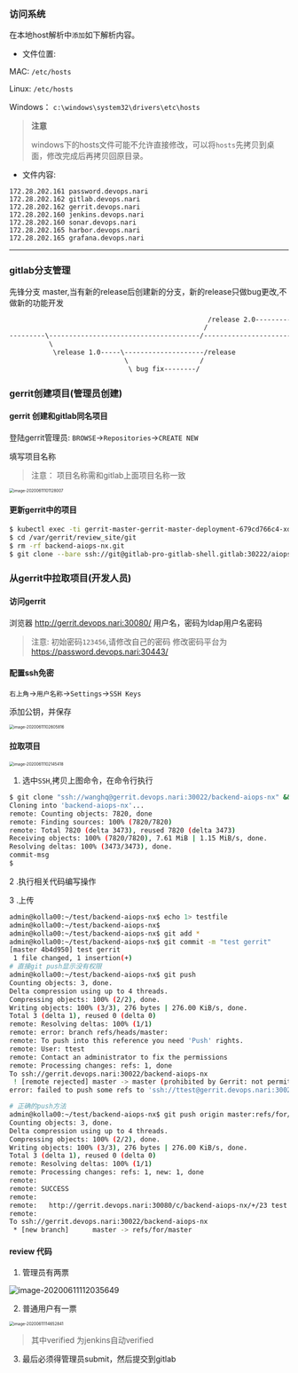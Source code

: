 
### 访问系统

在本地host解析中`添加`如下解析内容。

- 文件位置:

MAC:  `/etc/hosts`

Linux: `/etc/hosts`

Windows： `c:\windows\system32\drivers\etc\hosts`

> **注意**
>
> windows下的hosts文件可能不允许直接修改，可以将`hosts`先拷贝到桌面，修改完成后再拷贝回原目录。

- 文件内容:

```
172.28.202.161 password.devops.nari
172.28.202.162 gitlab.devops.nari
172.28.202.162 gerrit.devops.nari
172.28.202.160 jenkins.devops.nari
172.28.202.160 sonar.devops.nari
172.28.202.165 harbor.devops.nari
172.28.202.165 grafana.devops.nari
```

---

### gitlab分支管理
先锋分支 master,当有新的release后创建新的分支，新的release只做bug更改,不做新的功能开发
```bash
                                                  /release 2.0-----------
                                                 /
---------\--------------------------------------/---------------------------------master
          \                                     
           \release 1.0-----\--------------------/release
                             \                  /
                              \ bug fix--------/

```




### gerrit创建项目(管理员创建)

#### gerrit 创建和gitlab同名项目

登陆gerrit管理员: `BROWSE`->`Repositories`->`CREATE NEW`

填写项目名称

>  注意： 项目名称需和gitlab上面项目名称一致

<img src="image/image-20200611101128007.png" alt="image-20200611101128007" style="zoom:50%;" />

#### 更新gerrit中的项目

```bash
$ kubectl exec -ti gerrit-master-gerrit-master-deployment-679cd766c4-xd976 -n jenkins bash
$ cd /var/gerrit/review_site/git
$ rm -rf backend-aiops-nx.git
$ git clone --bare ssh://git@gitlab-pro-gitlab-shell.gitlab:30222/aiops-nx/backend-aiops-nx.git
```

### 从gerrit中拉取项目(开发人员)
#### 访问gerrit
浏览器 http://gerrit.devops.nari:30080/
用户名，密码为ldap用户名密码
> 注意:
> 初始密码`123456`,请修改自己的密码
> 修改密码平台为 https://password.devops.nari:30443/

#### 配置ssh免密

`右上角`->`用户名称`->`Settings`->`SSH Keys`

添加公钥，并保存

<img src="image/image-20200611102605816.png" alt="image-20200611102605816" style="zoom:50%;" />

#### 拉取项目

<img src="image/image-20200611102145418.png" alt="image-20200611102145418" style="zoom:50%;" />



1. 选中`SSH`,拷贝上图命令，在命令行执行

```bash
$ git clone "ssh://wanghq@gerrit.devops.nari:30022/backend-aiops-nx" && scp -p -P 30022 wanghq@gerrit.devops.nari:hooks/commit-msg "backend-aiops-nx/.git/hooks/"
Cloning into 'backend-aiops-nx'...
remote: Counting objects: 7820, done
remote: Finding sources: 100% (7820/7820)
remote: Total 7820 (delta 3473), reused 7820 (delta 3473)
Receiving objects: 100% (7820/7820), 7.61 MiB | 1.15 MiB/s, done.
Resolving deltas: 100% (3473/3473), done.
commit-msg                                                                                                        100% 1790    48.2KB/s   00:00    
$

```

2 .执行相关代码编写操作

3 .上传

```bash
admin@kolla00:~/test/backend-aiops-nx$ echo 1> testfile
admin@kolla00:~/test/backend-aiops-nx$
admin@kolla00:~/test/backend-aiops-nx$ git add *
admin@kolla00:~/test/backend-aiops-nx$ git commit -m "test gerrit"
[master 4b4d950] test gerrit
 1 file changed, 1 insertion(+)
# 直接git push显示没有权限
admin@kolla00:~/test/backend-aiops-nx$ git push
Counting objects: 3, done.
Delta compression using up to 4 threads.
Compressing objects: 100% (2/2), done.
Writing objects: 100% (3/3), 276 bytes | 276.00 KiB/s, done.
Total 3 (delta 1), reused 0 (delta 0)
remote: Resolving deltas: 100% (1/1)
remote: error: branch refs/heads/master:
remote: To push into this reference you need 'Push' rights.
remote: User: ttest
remote: Contact an administrator to fix the permissions
remote: Processing changes: refs: 1, done    
To ssh://gerrit.devops.nari:30022/backend-aiops-nx
 ! [remote rejected] master -> master (prohibited by Gerrit: not permitted: update)
error: failed to push some refs to 'ssh://ttest@gerrit.devops.nari:30022/backend-aiops-nx'

# 正确的push方法
admin@kolla00:~/test/backend-aiops-nx$ git push origin master:refs/for/master
Counting objects: 3, done.
Delta compression using up to 4 threads.
Compressing objects: 100% (2/2), done.
Writing objects: 100% (3/3), 276 bytes | 276.00 KiB/s, done.
Total 3 (delta 1), reused 0 (delta 0)
remote: Resolving deltas: 100% (1/1)
remote: Processing changes: refs: 1, new: 1, done    
remote:
remote: SUCCESS
remote:
remote:   http://gerrit.devops.nari:30080/c/backend-aiops-nx/+/23 test gerrit [NEW]
remote:
To ssh://gerrit.devops.nari:30022/backend-aiops-nx
 * [new branch]      master -> refs/for/master
```

#### review 代码

1. 管理员有两票

![image-20200611112035649](image/image-20200611112035649.png)

2. 普通用户有一票

<img src="image/image-20200611114652841.png" alt="image-20200611114652841" style="zoom:50%;" />

> 其中verified 为jenkins自动verified

3. 最后必须得管理员submit，然后提交到gitlab
